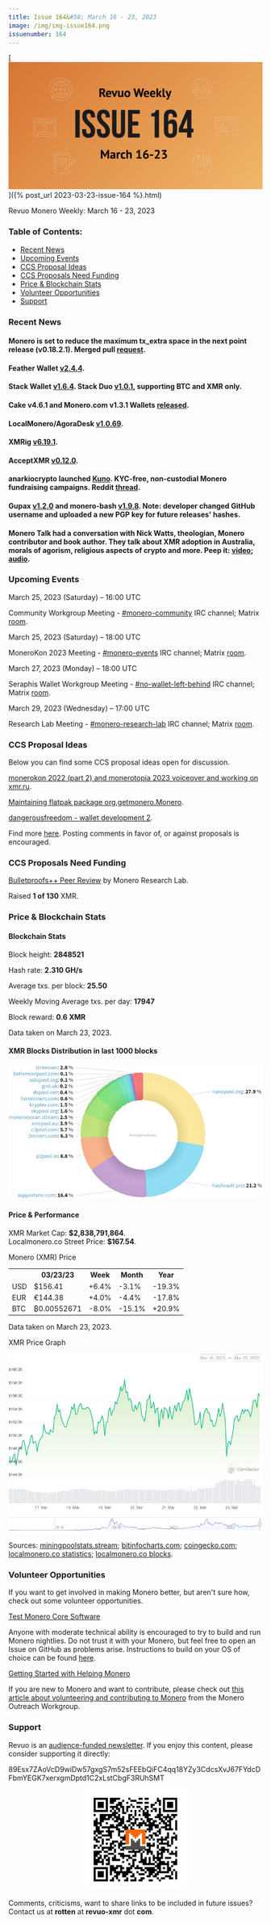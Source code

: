 ```yaml
---
title: Issue 164&#58; March 16 - 23, 2023
image: /img/img-issue164.png
issuenumber: 164
---
```

[<img src="/img/img-issue164.png" alt="Revuo Monero Weekly #164 Slide" class="img-lead">]({% post_url 2023-03-23-issue-164 %}.html)

<p class="text-lead">Revuo Monero Weekly: March 16 - 23, 2023</p>
<!--more-->

<h3>Table of Contents:</h3>
<ul class="contents">
    <li><a href="#news">Recent News</a></li>
    <li><a href="#events">Upcoming Events</a></li>
    <li><a href="#ideas">CCS Proposal Ideas</a></li>
    <li><a href="#proposals">CCS Proposals Need Funding</a></li>
    <li><a href="#stats">Price & Blockchain Stats</a></li>
    <li><a href="#volunteer">Volunteer Opportunities</a></li>
    <li><a href="#support">Support</a></li>
</ul>

<h3 id="news">Recent News</h3>

<div class="newsbyte">
    <h4>Monero is set to reduce the maximum tx_extra space in the next point release (v0.18.2.1). Merged pull <a href="https://github.com/monero-project/monero/pull/8733" target="_blank">request</a>.</h4>
</div>

<div class="newsbyte">
    <h4>Feather Wallet <a href="https://featherwallet.org/download/" target="_blank">v2.4.4</a>.</h4>
</div>

<div class="newsbyte">
    <h4>Stack Wallet <a href="https://github.com/cypherstack/stack_wallet/releases/tag/build_146" target="_blank">v1.6.4</a>. Stack Duo <a href="https://github.com/cypherstack/stack_duo/releases/tag/build_003" target="_blank">v1.0.1</a>, supporting BTC and XMR only.</h4>
</div>

<div class="newsbyte">
    <h4>Cake v4.6.1 and Monero.com v1.3.1 Wallets <a href="https://github.com/cake-tech/cake_wallet/releases/tag/v4.6.1" target="_blank">released</a>.</h4>
</div>

<div class="newsbyte">
    <h4>LocalMonero/AgoraDesk <a href="https://github.com/AgoraDesk-LocalMonero/agoradesk-app-foss/releases/tag/v1.0.69" target="_blank">v1.0.69</a>.</h4>
</div>

<div class="newsbyte">
    <h4>XMRig <a href="https://github.com/xmrig/xmrig/releases/tag/v6.19.1" target="_blank">v6.19.1</a>.</h4>
</div>

<div class="newsbyte">
    <h4>AcceptXMR <a href="https://github.com/busyboredom/acceptxmr/releases/tag/v0.12.0" target="_blank">v0.12.0</a>.</h4>
</div>

<div class="newsbyte">
    <h4>anarkiocrypto launched <a href="https://kuno.bitejo.com/" target="_blank">Kuno</a>. KYC-free, non-custodial Monero fundraising campaigns. Reddit <a href="https://teddit.adminforge.de/r/Monero/comments/11zuitb/kuno_fundraise_with_monero_kycfree_and/" target="_blank">thread</a>.</h4>
</div>

<div class="newsbyte">
    <h4>Gupax <a href="https://github.com/hinto-janai/gupax/releases/tag/v1.2.0" target="_blank">v1.2.0</a> and monero-bash <a href="https://github.com/hinto-janai/monero-bash/releases/tag/v1.9.8" target="_blank">v1.9.8</a>. Note: developer changed GitHub username and uploaded a new PGP key for future releases' hashes.</h4>
</div>

<div class="newsbyte">
    <h4>Monero Talk had a conversation with Nick Watts, theologian, Monero contributor and book author. They talk about XMR adoption in Australia, morals of agorism, religious aspects of crypto and more. Peep it: <a href="https://piped.adminforge.de/watch?v=-euQHkzRP7I" target="_blank">video</a>; <a href="https://www.monerotalk.live/the-biblical-case-for-digital-cash-that-the-state-can-t-auto-tax-nick-watts" target="_blank">audio</a>.</h4>
</div>

<h3 id="events">Upcoming Events</h3>

<div class="event">
    <p class="date" markdown="1">March 25, 2023 (Saturday) – 16:00 UTC</p>
    <p markdown="1">Community Workgroup Meeting - <a href="irc://irc.libera.chat/#monero-community" target="_blank">#monero-community</a> IRC channel; Matrix <a href="https://matrix.to/#/#monero-community:monero.social" target="_blank">room</a>.</p>
</div>

<div class="event">
    <p class="date" markdown="1">March 25, 2023 (Saturday) – 18:00 UTC</p>
    <p markdown="1">MoneroKon 2023 Meeting - <a href="irc://irc.libera.chat/#monero-events" target="_blank">#monero-events</a> IRC channel; Matrix <a href="https://matrix.to/#/#monero-events:monero.social" target="_blank">room</a>.</p>
</div>

<div class="event">
    <p class="date" markdown="1">March 27, 2023 (Monday) – 18:00 UTC</p>
    <p markdown="1">Seraphis Wallet Workgroup Meeting - <a href="irc://irc.libera.chat/#no-wallet-left-behind" target="_blank">#no-wallet-left-behind</a> IRC channel; Matrix <a href="https://matrix.to/#/#no-wallet-left-behind:monero.social" target="_blank">room</a>.</p>
</div>

<div class="event">
    <p class="date" markdown="1">March 29, 2023 (Wednesday) – 17:00 UTC</p>
    <p markdown="1">Research Lab Meeting - <a href="irc://irc.libera.chat/#monero-research-lab" target="_blank">#monero-research-lab</a> IRC channel; Matrix <a href="https://matrix.to/#/#monero-research-lab:monero.social" target="_blank">room</a>.</p>
</div>

<h3 id="ideas">CCS Proposal Ideas</h3>

<p>Below you can find some CCS proposal ideas open for discussion.</p>

<div class="proposal">
<p><a href="https://repo.getmonero.org/monero-project/ccs-proposals/-/merge_requests/382" target="_blank">monerokon 2022 (part 2) and monerotopia 2023 voiceover and working on xmr.ru</a>.</p>
</div>

<div class="proposal">
<p><a href="https://repo.getmonero.org/monero-project/ccs-proposals/-/merge_requests/381" target="_blank">Maintaining flatpak package org.getmonero.Monero</a>.</p>
</div>

<div class="proposal">
<p><a href="https://repo.getmonero.org/monero-project/ccs-proposals/-/merge_requests/377" target="_blank">dangerousfreedom - wallet development 2</a>.</p>
</div>

<div class="proposal">
<p>Find more <a href="https://ccs.getmonero.org/ideas/" target="_blank">here</a>. Posting comments in favor of, or against proposals is encouraged.</p>
</div>

<h3 id="proposals">CCS Proposals Need Funding</h3>

<div class="proposal">
    <p><a href="https://ccs.getmonero.org/proposals/bulletproofs-pp-peer-review.html" target="_blank">Bulletproofs++ Peer Review</a> by Monero Research Lab.</p>
    <p>Raised <b>1 of 130</b> XMR.</p>
</div>

<h3 id="stats">Price & Blockchain Stats</h3>

<h4 class="stat">Blockchain Stats</h4>

<div class="bcstats">
    <p>Block height: <b>2848521</b></p>
    <p>Hash rate: <b>2.310 GH/s</b></p>
    <p>Average txs. per block: <b>25.50</b></p>
    <p>Weekly Moving Average txs. per day: <b>17947</b></p>
    <p>Block reward: <b>0.6 XMR</b></p>
</div>
<p class="note">Data taken on March 23, 2023.</p>

<h4 class="stat">XMR Blocks Distribution in last 1000 blocks</h4>
<p><img src="/img/hashrate-pool-distribution-0323.png" alt="Hashrate Pool Distribution Pie Chart"/></p>

<h4 class="stat" id="price-stat">Price & Performance</h4>

<div class="price-intro">XMR Market Cap: <b>$2,838,791,864</b>.<br/>Localmonero.co Street Price: <b>$167.54</b>.</div>

<p class="table-title">Monero (XMR) Price</p>
<table class="price-table">
  <tr class="row1">
    <th></th>
    <th>03/23/23</th>
    <th>Week</th>
    <th>Month</th>
    <th>Year</th>
  </tr>
  <tr>
    <td data-th="XMR to">USD</td>
    <td data-th="03/23/23">$156.41</td>
    <td data-th="Week" class="green">+6.4%</td>
    <td data-th="Month" class="red">-3.1%</td>
    <td data-th="Year" class="red">-19.3%</td>
  </tr>
  <tr class="row3">
    <td data-th="XMR to">EUR</td>
    <td data-th="03/23/23">€144.38</td>
    <td data-th="Week" class="green">+4.0%</td>
    <td data-th="Month" class="red">-4.4%</td>
    <td data-th="Year" class="red">-17.8%</td>
  </tr>
  <tr>
    <td data-th="XMR to">BTC</td>
    <td data-th="03/23/23">₿0.00552671</td>
    <td data-th="Week" class="red">-8.0%</td>
    <td data-th="Month" class="red">-15.1%</td>
    <td data-th="Year" class="green">+20.9%</td>
  </tr>
</table>
<p class="note">Data taken on March 23, 2023.</p>

<p class="table-title">XMR Price Graph</p>

![XMR Price Graph 03/16/22-03/23/22](/img/weekly-chart-0323.png "XMR Price Graph 03/16/22-03/23/22")

Sources: <a href="https://miningpoolstats.stream/monero" target="_blank">miningpoolstats.stream</a>; <a href="https://bitinfocharts.com/monero/" target="_blank">bitinfocharts.com</a>; <a href="https://www.coingecko.com/en/coins/monero" target="_blank">coingecko.com</a>; <a href="https://localmonero.co/statistics" target="_blank">localmonero.co statistics</a>; <a href="https://localmonero.co/blocks" target="_blank">localmonero.co blocks</a>.

<h3 id="volunteer">Volunteer Opportunities</h3>

<p>If you want to get involved in making Monero better, but aren't sure how, check out some volunteer opportunities.</p>

<div class="newsbyte">
    <p class="date"><a href="https://github.com/monero-project/monero" target="_blank">Test Monero Core Software</a></p>
    <p>Anyone with moderate technical ability is encouraged to try to build and run Monero nightlies. Do not trust it with your Monero, but feel free to open an Issue on GitHub as problems arise. Instructions to build on your OS of choice can be found <a href="https://github.com/monero-project/monero#compiling-monero-from-source" target="_blank">here</a>. </p>
</div>

<div class="newsbyte">
    <p class="date"><a href="https://github.com/monero-project/monero" target="_blank">Getting Started with Helping Monero</a></p>
    <p>If you are new to Monero and want to contribute, please check out <a href="https://www.monerooutreach.org/stories/getting-started-helping-monero.php" target="_blank">this article about volunteering and contributing to Monero</a> from the Monero Outreach Workgroup. </p>
</div>

<h3 id="support">Support</h3>

<p markdown="1">Revuo is an <a href="https://revuo-xmr.com/support/">audience-funded newsletter</a>. If you enjoy this content, please consider supporting it directly:</p>

<p class="address" markdown="1">89Esx7ZAoVcD9wiDw57gxgS7m52sFEEbQiFC4qq18YZy3CdcsXvJ67FYdcDFbmYEGK7xerxgmDptd1C2xLstCbgF3RUhSMT</p>

<p><center><a href="monero:89Esx7ZAoVcD9wiDw57gxgS7m52sFEEbQiFC4qq18YZy3CdcsXvJ67FYdcDFbmYEGK7xerxgmDptd1C2xLstCbgF3RUhSMT" class="qr"><img src="/img/donate-monero.jpg" style="max-width: 200px;"/></a></center></p>

Comments, criticisms, want to share links to be included in future issues? Contact us at **rotten** at **revuo-xmr** dot **com**.
